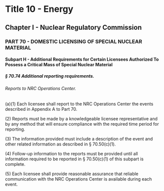 
# Title 10 - Energy
## Chapter I - Nuclear Regulatory Commission
### PART 70 - DOMESTIC LICENSING OF SPECIAL NUCLEAR MATERIAL
#### Subpart H - Additional Requirements for Certain Licensees Authorized To Possess a Critical Mass of Special Nuclear Material
##### § 70.74 Additional reporting requirements.
###### Reports to NRC Operations Center.

(a)(1) Each licensee shall report to the NRC Operations Center the events described in Appendix A to Part 70.

(2) Reports must be made by a knowledgeable licensee representative and by any method that will ensure compliance with the required time period for reporting.

(3) The information provided must include a description of the event and other related information as described in § 70.50(c)(1).

(4) Follow-up information to the reports must be provided until all information required to be reported in § 70.50(c)(1) of this subpart is complete.

(5) Each licensee shall provide reasonable assurance that reliable communication with the NRC Operations Center is available during each event.
